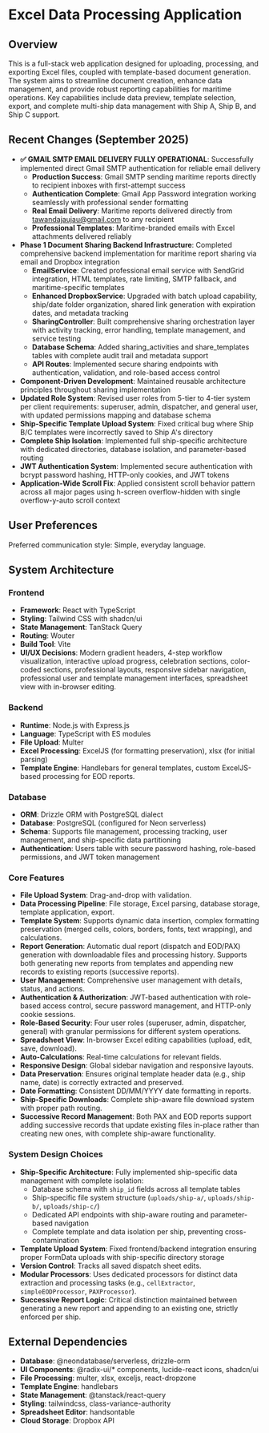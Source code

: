 # Excel Data Processing Application

## Overview
This is a full-stack web application designed for uploading, processing, and exporting Excel files, coupled with template-based document generation. The system aims to streamline document creation, enhance data management, and provide robust reporting capabilities for maritime operations. Key capabilities include data preview, template selection, export, and complete multi-ship data management with Ship A, Ship B, and Ship C support.

## Recent Changes (September 2025)
- **✅ GMAIL SMTP EMAIL DELIVERY FULLY OPERATIONAL**: Successfully implemented direct Gmail SMTP authentication for reliable email delivery
  - **Production Success**: Gmail SMTP sending maritime reports directly to recipient inboxes with first-attempt success
  - **Authentication Complete**: Gmail App Password integration working seamlessly with professional sender formatting
  - **Real Email Delivery**: Maritime reports delivered directly from tawandajaujau@gmail.com to any recipient
  - **Professional Templates**: Maritime-branded emails with Excel attachments delivered reliably
- **Phase 1 Document Sharing Backend Infrastructure**: Completed comprehensive backend implementation for maritime report sharing via email and Dropbox integration
  - **EmailService**: Created professional email service with SendGrid integration, HTML templates, rate limiting, SMTP fallback, and maritime-specific templates
  - **Enhanced DropboxService**: Upgraded with batch upload capability, ship/date folder organization, shared link generation with expiration dates, and metadata tracking
  - **SharingController**: Built comprehensive sharing orchestration layer with activity tracking, error handling, template management, and service testing
  - **Database Schema**: Added sharing_activities and share_templates tables with complete audit trail and metadata support
  - **API Routes**: Implemented secure sharing endpoints with authentication, validation, and role-based access control
- **Component-Driven Development**: Maintained reusable architecture principles throughout sharing implementation
- **Updated Role System**: Revised user roles from 5-tier to 4-tier system per client requirements: superuser, admin, dispatcher, and general user, with updated permissions mapping and database schema
- **Ship-Specific Template Upload System**: Fixed critical bug where Ship B/C templates were incorrectly saved to Ship A's directory
- **Complete Ship Isolation**: Implemented full ship-specific architecture with dedicated directories, database isolation, and parameter-based routing
- **JWT Authentication System**: Implemented secure authentication with bcrypt password hashing, HTTP-only cookies, and JWT tokens
- **Application-Wide Scroll Fix**: Applied consistent scroll behavior pattern across all major pages using h-screen overflow-hidden with single overflow-y-auto scroll context

## User Preferences
Preferred communication style: Simple, everyday language.

## System Architecture
### Frontend
- **Framework**: React with TypeScript
- **Styling**: Tailwind CSS with shadcn/ui
- **State Management**: TanStack Query
- **Routing**: Wouter
- **Build Tool**: Vite
- **UI/UX Decisions**: Modern gradient headers, 4-step workflow visualization, interactive upload progress, celebration sections, color-coded sections, professional layouts, responsive sidebar navigation, professional user and template management interfaces, spreadsheet view with in-browser editing.

### Backend
- **Runtime**: Node.js with Express.js
- **Language**: TypeScript with ES modules
- **File Upload**: Multer
- **Excel Processing**: ExcelJS (for formatting preservation), xlsx (for initial parsing)
- **Template Engine**: Handlebars for general templates, custom ExcelJS-based processing for EOD reports.

### Database
- **ORM**: Drizzle ORM with PostgreSQL dialect
- **Database**: PostgreSQL (configured for Neon serverless)
- **Schema**: Supports file management, processing tracking, user management, and ship-specific data partitioning
- **Authentication**: Users table with secure password hashing, role-based permissions, and JWT token management

### Core Features
- **File Upload System**: Drag-and-drop with validation.
- **Data Processing Pipeline**: File storage, Excel parsing, database storage, template application, export.
- **Template System**: Supports dynamic data insertion, complex formatting preservation (merged cells, colors, borders, fonts, text wrapping), and calculations.
- **Report Generation**: Automatic dual report (dispatch and EOD/PAX) generation with downloadable files and processing history. Supports both generating new reports from templates and appending new records to existing reports (successive reports).
- **User Management**: Comprehensive user management with details, status, and actions.
- **Authentication & Authorization**: JWT-based authentication with role-based access control, secure password management, and HTTP-only cookie sessions.
- **Role-Based Security**: Four user roles (superuser, admin, dispatcher, general) with granular permissions for different system operations.
- **Spreadsheet View**: In-browser Excel editing capabilities (upload, edit, save, download).
- **Auto-Calculations**: Real-time calculations for relevant fields.
- **Responsive Design**: Global sidebar navigation and responsive layouts.
- **Data Preservation**: Ensures original template header data (e.g., ship name, date) is correctly extracted and preserved.
- **Date Formatting**: Consistent DD/MM/YYYY date formatting in reports.
- **Ship-Specific Downloads**: Complete ship-aware file download system with proper path routing.
- **Successive Record Management**: Both PAX and EOD reports support adding successive records that update existing files in-place rather than creating new ones, with complete ship-aware functionality.

### System Design Choices
- **Ship-Specific Architecture**: Fully implemented ship-specific data management with complete isolation:
  - Database schema with `ship_id` fields across all template tables
  - Ship-specific file system structure (`uploads/ship-a/`, `uploads/ship-b/`, `uploads/ship-c/`)
  - Dedicated API endpoints with ship-aware routing and parameter-based navigation
  - Complete template and data isolation per ship, preventing cross-contamination
- **Template Upload System**: Fixed frontend/backend integration ensuring proper FormData uploads with ship-specific directory storage
- **Version Control**: Tracks all saved dispatch sheet edits.
- **Modular Processors**: Uses dedicated processors for distinct data extraction and processing tasks (e.g., `cellExtractor`, `simpleEODProcessor`, `PAXProcessor`).
- **Successive Report Logic**: Critical distinction maintained between generating a new report and appending to an existing one, strictly enforced per ship.

## External Dependencies
- **Database**: @neondatabase/serverless, drizzle-orm
- **UI Components**: @radix-ui/* components, lucide-react icons, shadcn/ui
- **File Processing**: multer, xlsx, exceljs, react-dropzone
- **Template Engine**: handlebars
- **State Management**: @tanstack/react-query
- **Styling**: tailwindcss, class-variance-authority
- **Spreadsheet Editor**: handsontable
- **Cloud Storage**: Dropbox API